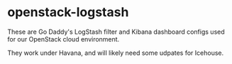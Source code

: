 openstack-logstash
==================

These are Go Daddy's LogStash filter and Kibana dashboard configs used for
our OpenStack cloud environment.

They work under Havana, and will likely need some udpates for Icehouse.

